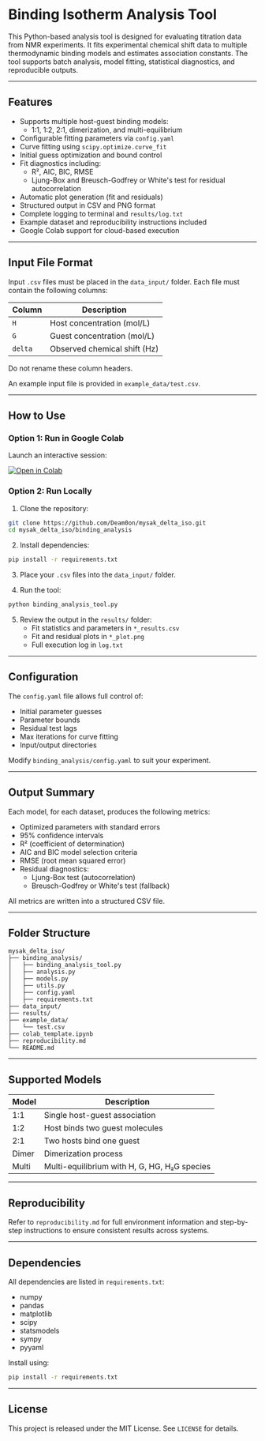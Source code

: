 
# Binding Isotherm Analysis Tool

This Python-based analysis tool is designed for evaluating titration data from NMR experiments. It fits experimental chemical shift data to multiple thermodynamic binding models and estimates association constants. The tool supports batch analysis, model fitting, statistical diagnostics, and reproducible outputs.

---

## Features

- Supports multiple host-guest binding models:
  - 1:1, 1:2, 2:1, dimerization, and multi-equilibrium
- Configurable fitting parameters via `config.yaml`
- Curve fitting using `scipy.optimize.curve_fit`
- Initial guess optimization and bound control
- Fit diagnostics including:
  - R², AIC, BIC, RMSE
  - Ljung-Box and Breusch-Godfrey or White's test for residual autocorrelation
- Automatic plot generation (fit and residuals)
- Structured output in CSV and PNG format
- Complete logging to terminal and `results/log.txt`
- Example dataset and reproducibility instructions included
- Google Colab support for cloud-based execution

---

## Input File Format

Input `.csv` files must be placed in the `data_input/` folder. Each file must contain the following columns:

| Column  | Description                        |
|---------|------------------------------------|
| `H`     | Host concentration (mol/L)         |
| `G`     | Guest concentration (mol/L)        |
| `delta` | Observed chemical shift (Hz)       |

Do not rename these column headers.

An example input file is provided in `example_data/test.csv`.

---

## How to Use

### Option 1: Run in Google Colab

Launch an interactive session:

[![Open in Colab](https://colab.research.google.com/assets/colab-badge.svg)](https://colab.research.google.com/github/Deam0on/mysak_delta_iso/blob/main/example_data/colab_template.ipynb)

### Option 2: Run Locally

1. Clone the repository:

```bash
git clone https://github.com/Deam0on/mysak_delta_iso.git
cd mysak_delta_iso/binding_analysis
```

2. Install dependencies:

```bash
pip install -r requirements.txt
```

3. Place your `.csv` files into the `data_input/` folder.

4. Run the tool:

```bash
python binding_analysis_tool.py
```

5. Review the output in the `results/` folder:
   - Fit statistics and parameters in `*_results.csv`
   - Fit and residual plots in `*_plot.png`
   - Full execution log in `log.txt`

---

## Configuration

The `config.yaml` file allows full control of:

- Initial parameter guesses
- Parameter bounds
- Residual test lags
- Max iterations for curve fitting
- Input/output directories

Modify `binding_analysis/config.yaml` to suit your experiment.

---

## Output Summary

Each model, for each dataset, produces the following metrics:

- Optimized parameters with standard errors
- 95% confidence intervals
- R² (coefficient of determination)
- AIC and BIC model selection criteria
- RMSE (root mean squared error)
- Residual diagnostics:
  - Ljung-Box test (autocorrelation)
  - Breusch-Godfrey or White's test (fallback)

All metrics are written into a structured CSV file.

---

## Folder Structure

```
mysak_delta_iso/
├── binding_analysis/
│   ├── binding_analysis_tool.py
│   ├── analysis.py
│   ├── models.py
│   ├── utils.py
│   ├── config.yaml
│   ├── requirements.txt
├── data_input/
├── results/
├── example_data/
│   └── test.csv
├── colab_template.ipynb
├── reproducibility.md
└── README.md
```

---

## Supported Models

| Model  | Description                       |
|--------|-----------------------------------|
| 1:1    | Single host-guest association     |
| 1:2    | Host binds two guest molecules    |
| 2:1    | Two hosts bind one guest          |
| Dimer  | Dimerization process              |
| Multi  | Multi-equilibrium with H, G, HG, H₂G species |

---

## Reproducibility

Refer to `reproducibility.md` for full environment information and step-by-step instructions to ensure consistent results across systems.

---

## Dependencies

All dependencies are listed in `requirements.txt`:

- numpy
- pandas
- matplotlib
- scipy
- statsmodels
- sympy
- pyyaml

Install using:

```bash
pip install -r requirements.txt
```

---

## License

This project is released under the MIT License. See `LICENSE` for details.
